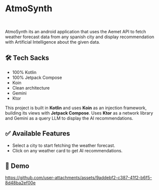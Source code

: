 # AtmoSynth

<br>

AtmoSynth its an android application that uses the Aemet API to fetch weather forecast data from any spanish city and display recommendation with Artificial Intelligence about the given data.

## 🛠 Tech Sacks

- 100% Kotlin
- 100% Jetpack Compose
- Koin
- Clean architecture
- Gemini
- Ktor

This project is built in **Kotlin** and uses **Koin** as an injection framework, building its views
with **Jetpack Compose**. Uses **Ktor** as a network library and Gemini as a query LLM to display the AI recommendations.

## ✅ Available Features

- Select a city to start fetching the weather forecast.
- Click on any weather card to get AI recommendations.

## :iphone: Demo

https://github.com/user-attachments/assets/9addebf2-c387-41f2-b6f5-8d48ba2ef00e

